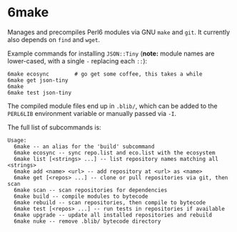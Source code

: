# 6make

Manages and precompiles Perl6 modules via GNU `make` and `git`. It currently
also depends on `find` and `wget`.

Example commands for installing `JSON::Tiny` (**note:** module names are
lower-cased, with a single `-` replacing each `::`):

```
6make ecosync        # go get some coffee, this takes a while
6make get json-tiny
6make
6make test json-tiny
```

The compiled module files end up in `.blib/`, which can be added to the
`PERL6LIB` environment variable or manually passed via `-I`.

The full list of subcommands is:

```
Usage:
  6make -- an alias for the 'build' subcommand
  6make ecosync -- sync repo.list and eco.list with the ecosystem
  6make list [<strings> ...] -- list repository names matching all <strings>
  6make add <name> <url> -- add repository at <url> as <name>
  6make get [<repos> ...] -- clone or pull repositories via git, then scan
  6make scan -- scan repositories for dependencies
  6make build -- compile modules to bytecode
  6make rebuild -- scan repositories, then compile to bytecode
  6make test [<repos> ...] -- run tests in repositories if available
  6make upgrade -- update all installed repositories and rebuild
  6make nuke -- remove .blib/ bytecode directory
```
